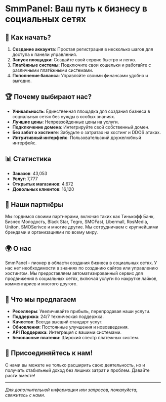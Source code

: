 # SmmPanel: Ваш путь к бизнесу в социальных сетях

## 🚀 Как начать?

1. **Создание аккаунта**: Простая регистрация в несколько шагов для доступа к панели управления.
2. **Запуск площадки**: Создайте свой сервис быстро и легко.
3. **Платёжные системы**: Подключите свои кошельки и работайте с различными платёжными системами.
4. **Пополнение баланса**: Управляйте своими финансами удобно и выгодно.

## 🏆 Почему выбирают нас?

- **Уникальность**: Единственная площадка для создания бизнеса в социальных сетях без нужды в особых знаниях.
- **Лучшие цены**: Непревзойденные цены на услуги.
- **Подключение домена**: Интегрируйте свой собственный домен.
- **Без забот о хостинге**: Забудьте о затратах на хостинг и DDOS атаках.
- **Интуитивный интерфейс**: Пользовательский дружелюбный интерфейс.

## 📊 Статистика

- **Заказов**: 43,053
- **Услуг**: 7,777
- **Открытых магазинов**: 4,672
- **Довольных клиентов**: 16,120

## 🤝 Наши партнёры

Мы гордимся своими партнерами, включая таких как Тинькофф Банк, Бизнес Молодость, Black Star, Tegro, SMOFast, Libermall, RosMedia, Uniton, SMOSerivce и многие другие. Мы сотрудничаем с крупнейшими брендами и организациями по всему миру.

## 🌍 О нас

SmmPanel - пионер в области создания бизнеса в социальных сетях. У нас нет необходимости в знаниях по созданию сайтов или управлению хостингом. Мы предоставляем автоматизированный сервис для продвижения в социальных сетях, включая услуги по накрутке лайков, комментариев и многого другого.

## 💼 Что мы предлагаем

- **Реселлеры**: Увеличивайте прибыль, перепродавая наши услуги.
- **Поддержка**: 24/7 техническая поддержка.
- **Качество**: Всегда высший стандарт услуг.
- **Обновления**: Постоянные улучшения и нововведения.
- **API Поддержка**: Интеграция с вашими системами.
- **Безопасные платежи**: Широкий спектр платежных систем.

## 🚀 Присоединяйтесь к нам!

С нами вы можете не только расширить свою деятельность, но и получать стабильный доход без лишних затрат и проблем. Давайте расти вместе!

---

*Для дополнительной информации или запросов, пожалуйста, свяжитесь с нами.*
